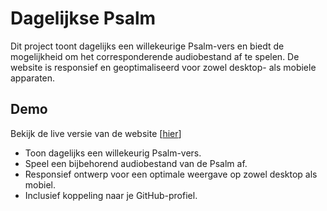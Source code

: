 # Dagelijkse Psalm

Dit project toont dagelijks een willekeurige Psalm-vers en biedt de mogelijkheid om het corresponderende audiobestand af te spelen. De website is responsief en geoptimaliseerd voor zowel desktop- als mobiele apparaten.

## Demo

Bekijk de live versie van de website [[hier](https://arjandenhartog.github.io/Psalm/)]

- Toon dagelijks een willekeurig Psalm-vers.
- Speel een bijbehorend audiobestand van de Psalm af.
- Responsief ontwerp voor een optimale weergave op zowel desktop als mobiel.
- Inclusief koppeling naar je GitHub-profiel.


